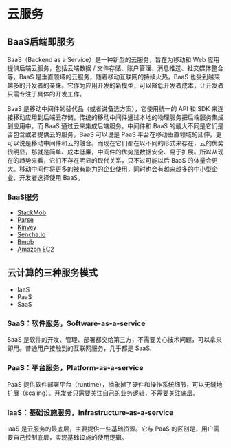 # 云服务
## BaaS后端即服务
BaaS（Backend as a Service）是一种新型的云服务，旨在为移动和 Web 应用提供后端云服务，包括云端数据 / 文件存储、账户管理、消息推送、社交媒体整合等。BaaS 是垂直领域的云服务，随着移动互联网的持续火热，BaaS 也受到越来越多的开发者的亲睐。它作为应用开发的新模型，可以降低开发者成本，让开发者只需专注于具体的开发工作。

BaaS 是移动中间件的替代品（或者说备选方案），它使用统一的 API 和 SDK 来连接移动应用到后端云存储，传统的移动中间件通过本地的物理服务把后端服务集成到应用中。而 BaaS 通过云来集成后端服务。中间件和 BaaS 的最大不同是它们是否包含或者提供云的服务，BaaS 可以说是 PaaS 平台在移动垂直领域的延伸，更可以说是移动中间件和云的融合。而现在它们都在以不同的形式来存在，云的优势很明显，那就是简单、成本低廉，中间件的优势是数据安全、易于扩展。所以从现在的趋势来看，它们不存在明显的取代关系，只不过可能以后 BaaS 的体量会更大。移动中间件将更多的被有能力的企业使用，同时也会有越来越多的中小型企业、开发者选择使用 BaaS。

### BaaS服务
- [StackMob](https://www.stackmob.com/product/)
- [Parse](https://www.parse.com/products)
- [Kinvey](http://www.kinvey.com/)
- [Sencha.io](http://www.sencha.com/products/io)
- [Bmob](http://www.bmob.cn/)
- [Amazon EC2](http://aws.amazon.com/cn/ec2/)
## 云计算的三种服务模式
- IaaS
- PaaS
- SaaS
### SaaS：软件服务，Software-as-a-service
SaaS 是软件的开发、管理、部署都交给第三方，不需要关心技术问题，可以拿来即用。普通用户接触到的互联网服务，几乎都是 SaaS.

### PaaS：平台服务，Platform-as-a-service
PaaS 提供软件部署平台（runtime），抽象掉了硬件和操作系统细节，可以无缝地扩展（scaling）。开发者只需要关注自己的业务逻辑，不需要关注底层。

### IaaS：基础设施服务，Infrastructure-as-a-service
IaaS 是云服务的最底层，主要提供一些基础资源。它与 PaaS 的区别是，用户需要自己控制底层，实现基础设施的使用逻辑。
